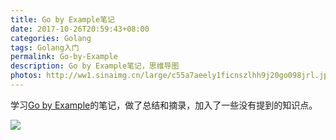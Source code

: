 ```yaml
---
title: Go by Example笔记
date: 2017-10-26T20:59:43+08:00
categories: Golang
tags: Golang入门
permalink: Go-by-Example
description: Go by Example笔记，思维导图
photos: http://ww1.sinaimg.cn/large/c55a7aeely1ficnszlhh9j20go098jrl.jpg
---
```

学习[Go by Example](http://books.studygolang.com/gobyexample/)的笔记，做了总结和摘录，加入了一些没有提到的知识点。
<!--more-->
![](/image/GobyExample.svg)